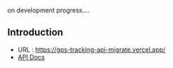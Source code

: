 on development progress....

## Introduction

- URL : https://gps-tracking-api-migrate.vercel.app/
- [API Docs](https://github.com/cybersafellc/gps-tracking-api-migrate/blob/main/server/docs/api-docs.md)
